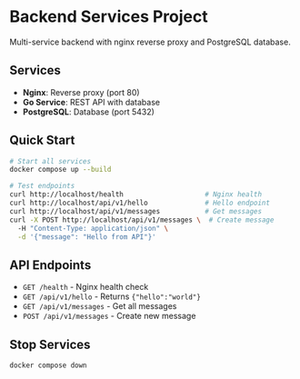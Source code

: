 # Backend Services Project

Multi-service backend with nginx reverse proxy and PostgreSQL database.

## Services

- **Nginx**: Reverse proxy (port 80)
- **Go Service**: REST API with database
- **PostgreSQL**: Database (port 5432)

## Quick Start

```bash
# Start all services
docker compose up --build

# Test endpoints
curl http://localhost/health                    # Nginx health
curl http://localhost/api/v1/hello              # Hello endpoint
curl http://localhost/api/v1/messages           # Get messages
curl -X POST http://localhost/api/v1/messages \  # Create message
  -H "Content-Type: application/json" \
  -d '{"message": "Hello from API"}'
```

## API Endpoints

- `GET /health` - Nginx health check
- `GET /api/v1/hello` - Returns `{"hello":"world"}`
- `GET /api/v1/messages` - Get all messages
- `POST /api/v1/messages` - Create new message

## Stop Services

```bash
docker compose down
``` 